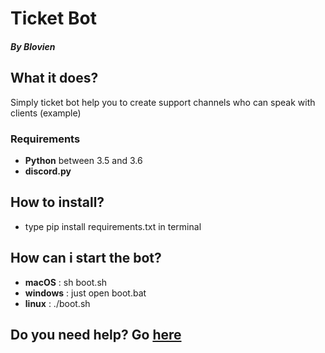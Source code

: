 # Ticket Bot
##### By Blovien

## What it does?
Simply ticket bot help you to create support channels who can speak with clients (example)

### Requirements
* **Python** between 3.5 and 3.6
* **discord.py**

## How to install?
* type pip install requirements.txt in terminal

## How can i start the bot?
* **macOS** : sh boot.sh
* **windows** : just open boot.bat
* **linux** : ./boot.sh

## Do you need help? Go [here](https://github.com/Blovien/Ticket-Bot/wiki)
